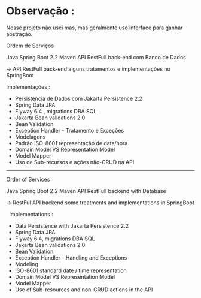 # Observação : 
Nesse projeto não usei mas, mas geralmente uso inferface para ganhar abstração.


 Ordem de Serviços 

 Java Spring Boot 2.2 Maven API RestFull back-end com Banco de Dados 

-> API RestFull back-end alguns tratamentos e implementações no SpringBoot

  Implementações :
 
- Persistencia de Dados com Jakarta Persistence 2.2 
- Spring Data JPA
- Flyway 6.4 , migrations DBA SQL
- Jakarta Bean validations 2.0
- Bean Validation
- Exception Handler - Tratamento e Exceções
- Modelagens
- Padrão ISO-8601 representação de data/hora
- Domain Model VS Representation Model
- Model Mapper
- Uso de Sub-recursos e ações não-CRUD na API


--------------------------------------------------------------------------------------------------------------------------------

 Order of Services

 Java Spring Boot 2.2 Maven API RestFull backend with Database

-> RestFul API backend some treatments and implementations in SpringBoot

    Implementations :
 
- Data Persistence with Jakarta Persistence 2.2
- Spring Data JPA
- Flyway 6.4, migrations DBA SQL
- Jakarta Bean validations 2.0
- Bean Validation
- Exception Handler - Handling and Exceptions
- Modeling
- ISO-8601 standard date / time representation
- Domain Model VS Representation Model
- Model Mapper
- Use of Sub-resources and non-CRUD actions in the API

